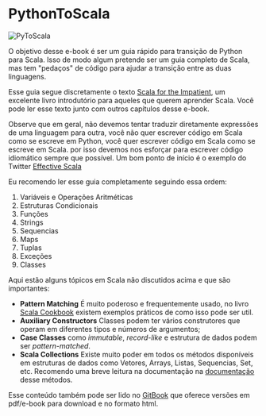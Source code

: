 PythonToScala
=============
![PyToScala](https://farm4.staticflickr.com/3865/14938431420_58b1ffaaa9.jpg)

O objetivo desse e-book é ser um guia rápido para transição de Python para Scala. Isso de modo algum pretende ser um guia completo de Scala, mas tem "pedaços" de código para ajudar a transição entre as duas linguagens.

Esse guia segue discretamente o texto [Scala for the Impatient](http://www.horstmann.com/scala/index.html), um excelente livro introdutório para aqueles que querem aprender Scala. Você pode ler esse texto junto com outros capítulos desse e-book.

Observe que em geral, não devemos tentar traduzir diretamente expressões de uma linguagem para outra, você não quer escrever código em Scala como se escreve em Python, você quer escrever código em Scala como se escreve em Scala. por isso devemos nos esforçar para escrever código idiomático sempre que possível. Um bom ponto de início é o exemplo do Twitter [Effective Scala](http://twitter.github.io/effectivescala/)

Eu recomendo ler esse guia completamente seguindo essa ordem:

1. Variáveis e Operações Aritméticas
2. Estruturas Condicionais
3. Funções
4. Strings
5. Sequencias
6. Maps
7. Tuplas
8. Exceções
9. Classes

Aqui estão alguns tópicos em Scala não discutidos acima e que são importantes:

* **Pattern Matching** É muito poderoso e frequentemente usado, no livro [Scala Cookbook](http://shop.oreilly.com/product/0636920026914.do) existem exemplos práticos de como isso pode ser util.
* **Auxiliary Constructors** Classes podem ter vários construtores que operam em diferentes tipos e números de argumentos;
* **Case Classes** como *immutable*, *record-like* e estrutura de dados podem ser *pattern-matched*.
* **Scala Collections** Existe muito poder em todos os métodos disponíveis em estruturas de dados como Vetores, Arrays, Listas, Sequencias, Set, etc. Recomendo uma breve leitura na documentação na [documentação](http://www.scala-lang.org/api/current/index.html#scala.collection.Seq) desse métodos.

Esse conteúdo também pode ser lido no [GitBook](http://wrobstory.gitbooks.io/python-to-scala/) que oferece versões em pdf/e-book para download e no formato html.
